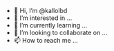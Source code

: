 - 👋 Hi, I’m @kallolbd
- 👀 I’m interested in ...
- 🌱 I’m currently learning ...
- 💞️ I’m looking to collaborate on ...
- 📫 How to reach me ...

<!---
kallolbd/kallolbd is a ✨ special ✨ repository because its `README.md` (this file) appears on your GitHub profile.
You can click the Preview link to take a look at your changes.
--->
